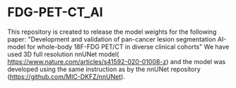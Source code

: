 # FDG-PET-CT_AI
This repository is created to release the model weights for the following paper: "Development and validation of pan-cancer lesion segmentation AI-model for whole-body 18F-FDG PET/CT in diverse clinical cohorts"
We have used 3D full resolution nnUNet model( https://www.nature.com/articles/s41592-020-01008-z) and the model was developed using the same instruction as by the nnUNet repository (https://github.com/MIC-DKFZ/nnUNet). 


